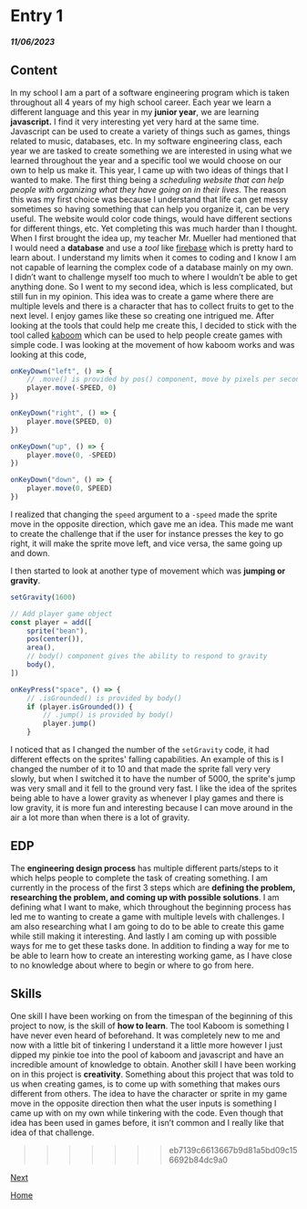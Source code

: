 # Entry 1
##### 11/06/2023

## Content
In my school I am a part of a software engineering program which is taken throughout all 4 years of my high school career. Each year we learn a different language and this year in my **junior year**, we are learning **javascript.** I find it very interesting yet very hard at the same time. Javascript can be used to create a variety of things such as games, things related to music, databases, etc. In my software engineering class, each year we are tasked to create something we are interested in using what we learned throughout the year and a specific tool we would choose on our own to help us make it. This year, I came up with two ideas of things that I wanted to make. The first thing being a *scheduling website that can help people with organizing what they have going on in their lives*. The reason this was my first choice was because I understand that life can get messy sometimes so having something that can help you organize it, can be very useful. The website would color code things, would have different sections for different things, etc. Yet completing this was much harder than I thought. When I first brought the idea up, my teacher Mr. Mueller had mentioned that I would need a **database** and use a *tool* like [firebase](https://firebase.google.com/) which is pretty hard to learn about. I understand my limits when it comes to coding and I know I am not capable of learning the complex code of a database mainly on my own. I didn’t want to challenge myself too much to where I wouldn’t be able to get anything done. So I went to my second idea, which is less complicated, but still fun in my opinion. This idea was to create a game where there are multiple levels and there is a character that has to collect fruits to get to the next level. I enjoy games like these so creating one intrigued me. After looking at the tools that could help me create this, I decided to stick with the tool called [kaboom](https://kaboomjs.com/#kaboom) which can be used to help people create games with simple code. I was looking at the movement of how kaboom works and was looking at this code,

```js
onKeyDown("left", () => {
	// .move() is provided by pos() component, move by pixels per second
	player.move(-SPEED, 0)
})

onKeyDown("right", () => {
	player.move(SPEED, 0)
})

onKeyDown("up", () => {
	player.move(0, -SPEED)
})

onKeyDown("down", () => {
	player.move(0, SPEED)
})
```
I realized that changing the `speed` argument to a `-speed` made the sprite move in the opposite direction, which gave me an idea. This made me want to create the challenge that if the user for instance presses the key to go right, it will make the sprite move left, and vice versa, the same going up and down.

I then started to look at another type of movement which was **jumping or gravity**.

```js
setGravity(1600)

// Add player game object
const player = add([
	sprite("bean"),
	pos(center()),
	area(),
	// body() component gives the ability to respond to gravity
	body(),
])

onKeyPress("space", () => {
	// .isGrounded() is provided by body()
	if (player.isGrounded()) {
		// .jump() is provided by body()
		player.jump()
	}
```
I noticed that as I changed the number of the `setGravity` code, it had different effects on the sprites' falling capabilities. An example of this is I changed the number of it to 10 and that made the sprite fall very very slowly, but when I switched it to have the number of 5000, the sprite's jump was very small and it fell to the ground very fast. I like the idea of the sprites being able to have a lower gravity as whenever I play games and there is low gravity, it is more fun and interesting because I can move around in the air a lot more than when there is a lot of gravity.

## EDP
The **engineering design process** has multiple different parts/steps to it which helps people to complete the task of creating something. I am currently in the process of the first 3 steps which are **defining the problem, researching the problem, and coming up with possible solutions**. I am defining what I want to make, which throughout the beginning process has led me to wanting to create a game with multiple levels with challenges. I am also researching what I am going to do to be able to create this game while still making it interesting. And lastly I am coming up with possible ways for me to get these tasks done. In addition to finding a way for me  to be able to learn how to create an interesting working game, as I have close to no knowledge about where to begin or where to go from here.


## Skills
One skill I have been working on from the timespan of the beginning of this project to now, is the skill of **how to learn**. The tool Kaboom is something I have never even heard of beforehand. It was completely new to me and now with a little bit of tinkering I understand it a little more however I just dipped my pinkie toe into the pool of kaboom and javascript and have an incredible amount of knowledge to obtain. Another skill I have been working on in this project is **creativity**. Something about this project that was told to us when creating games, is to come up with something that makes ours different from others. The idea to have the character or sprite in my game move in the opposite direction then what the user inputs is something I came up with on my own while tinkering with the code. Even though that idea has been used in games before, it isn’t common and I really like that idea of that challenge.
>>>>>>> eb7139c6613667b9d81a5bd09c156692b84dc9a0






[Next](entry02.md)

[Home](../README.md)
